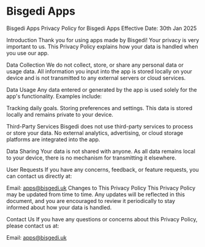 # Bisgedi Apps
Bisgedi Apps
Privacy Policy for Bisgedi Apps
Effective Date: 30th Jan 2025

Introduction
Thank you for using apps made by Bisgedi! Your privacy is very important to us. This Privacy Policy explains how your data is handled when you use our app.

Data Collection
We do not collect, store, or share any personal data or usage data. All information you input into the app is stored locally on your device and is not transmitted to any external servers or cloud services.

Data Usage
Any data entered or generated by the app is used solely for the app's functionality. Examples include:

Tracking daily goals.
Storing preferences and settings.
This data is stored locally and remains private to your device.

Third-Party Services
Bisgedi does not use third-party services to process or store your data. No external analytics, advertising, or cloud storage platforms are integrated into the app.

Data Sharing
Your data is not shared with anyone. As all data remains local to your device, there is no mechanism for transmitting it elsewhere.

User Requests
If you have any concerns, feedback, or feature requests, you can contact us directly at:

Email: apps@bisgedi.uk
Changes to This Privacy Policy
This Privacy Policy may be updated from time to time. Any updates will be reflected in this document, and you are encouraged to review it periodically to stay informed about how your data is handled.

Contact Us
If you have any questions or concerns about this Privacy Policy, please contact us at:

Email: apps@bisgedi.uk
